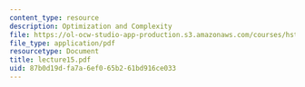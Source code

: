 ```yaml
---
content_type: resource
description: Optimization and Complexity
file: https://ol-ocw-studio-app-production.s3.amazonaws.com/courses/hst-951j-medical-decision-support-spring-2003/87b0d19dfa7a6ef065b261bd916ce033_lecture15.pdf
file_type: application/pdf
resourcetype: Document
title: lecture15.pdf
uid: 87b0d19d-fa7a-6ef0-65b2-61bd916ce033
---
```

